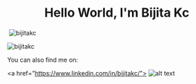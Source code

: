 <h1 align="center" >Hello World, I'm Bijita Kc</h1>


<p>&nbsp;<img align="center" src="https://github-readme-stats.vercel.app/api?username=bijitakc&show_icons=true&locale=en" alt="bijitakc" /></p>

<p><img align="center" src="https://github-readme-streak-stats.herokuapp.com/?user=bijitakc&" alt="bijitakc" /></p>


You can also find me on:

<a href=”https://www.linkedin.com/in/bijitakc/"> ![alt text](https://img.shields.io/badge/-LinkedIn-0e76a8?style=plastic&logo=linkedIn)</a>
